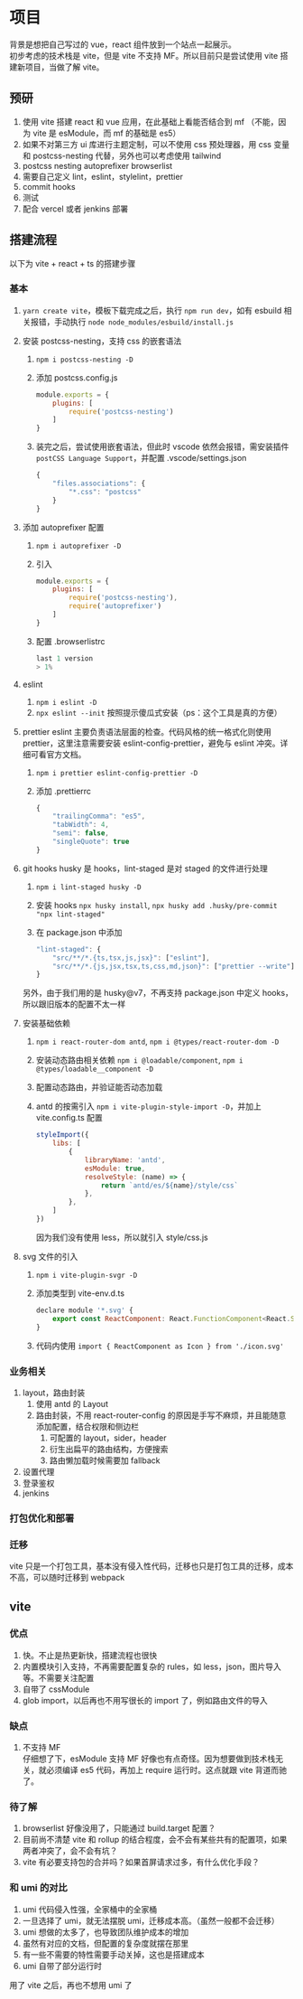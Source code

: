 # 项目

背景是想把自己写过的 vue，react 组件放到一个站点一起展示。  
初步考虑的技术栈是 vite，但是 vite 不支持 MF。所以目前只是尝试使用 vite 搭建新项目，当做了解 vite。

## 预研

1. 使用 vite 搭建 react 和 vue 应用，在此基础上看能否结合到 mf （不能，因为 vite 是 esModule，而 mf 的基础是 es5）
2. 如果不对第三方 ui 库进行主题定制，可以不使用 css 预处理器，用 css 变量和 postcss-nesting 代替，另外也可以考虑使用 tailwind
3. postcss nesting autoprefixer browserlist
4. 需要自己定义 lint，eslint，stylelint，prettier
5. commit hooks
6. 测试
7. 配合 vercel 或者 jenkins 部署

## 搭建流程

以下为 vite + react + ts 的搭建步骤

### 基本

1. `yarn create vite`，模板下载完成之后，执行 `npm run dev`，如有 esbuild 相关报错，手动执行 `node node_modules/esbuild/install.js`
2. 安装 postcss-nesting，支持 css 的嵌套语法
    1. `npm i postcss-nesting -D`
    2. 添加 postcss.config.js

        ```js
        module.exports = {
            plugins: [
                require('postcss-nesting')
            ]
        }
        ```

    3. 装完之后，尝试使用嵌套语法，但此时 vscode 依然会报错，需安装插件 `postCSS Language Support`，并配置 .vscode/settings.json

        ```js
        {
            "files.associations": {
                "*.css": "postcss"
            }
        }
        ```

3. 添加 autoprefixer 配置
    1. `npm i autoprefixer -D`
    2. 引入

        ```js
        module.exports = {
            plugins: [
                require('postcss-nesting'),
                require('autoprefixer')
            ]
        }
        ```

    3. 配置 .browserlistrc

        ```js
        last 1 version
        > 1%
        ```

4. eslint
    1. `npm i eslint -D`
    2. `npx eslint --init` 按照提示傻瓜式安装（ps：这个工具是真的方便）
5. prettier
    eslint 主要负责语法层面的检查。代码风格的统一格式化则使用 prettier，这里注意需要安装 eslint-config-prettier，避免与 eslint 冲突。详细可看官方文档。
    1. `npm i prettier eslint-config-prettier -D`
    2. 添加 .prettierrc

        ```js
        {
            "trailingComma": "es5",
            "tabWidth": 4,
            "semi": false,
            "singleQuote": true
        }
        ```

6. git hooks
    husky 是 hooks，lint-staged 是对 staged 的文件进行处理
    1. `npm i lint-staged husky -D`
    2. 安装 hooks `npx husky install`, `npx husky add .husky/pre-commit "npx lint-staged"`
    3. 在 package.json 中添加

        ```js
        "lint-staged": {
            "src/**/*.{ts,tsx,js,jsx}": ["eslint"],
            "src/**/*.{js,jsx,tsx,ts,css,md,json}": ["prettier --write"]
        }
        ```

    另外，由于我们用的是 husky@v7，不再支持 package.json 中定义 hooks，所以跟旧版本的配置不太一样
7. 安装基础依赖
    1. `npm i react-router-dom antd`, `npm i @types/react-router-dom -D`
    2. 安装动态路由相关依赖 `npm i @loadable/component`, `npm i @types/loadable__component -D`
    3. 配置动态路由，并验证能否动态加载
    4. antd 的按需引入 `npm i vite-plugin-style-import -D`，并加上 vite.config.ts 配置

        ```js
        styleImport({
            libs: [
                {
                    libraryName: 'antd',
                    esModule: true,
                    resolveStyle: (name) => {
                        return `antd/es/${name}/style/css`
                    },
                },
            ]
        })
        ```

        因为我们没有使用 less，所以就引入 style/css.js
8. svg 文件的引入
    1. `npm i vite-plugin-svgr -D`
    2. 添加类型到 vite-env.d.ts

        ```js
        declare module '*.svg' {
            export const ReactComponent: React.FunctionComponent<React.SVGAttributes<SVGElement>>
        }
        ```

    3. 代码内使用 `import { ReactComponent as Icon } from './icon.svg'`

### 业务相关

1. layout，路由封装
    1. 使用 antd 的 Layout
    2. 路由封装，不用 react-router-config 的原因是手写不麻烦，并且能随意添加配置，结合权限和侧边栏
        1. 可配置的 layout，sider，header
        2. 衍生出扁平的路由结构，方便搜索
        3. 路由懒加载时候需要加 fallback
2. 设置代理
3. 登录鉴权
4. jenkins

### 打包优化和部署

### 迁移

vite 只是一个打包工具，基本没有侵入性代码，迁移也只是打包工具的迁移，成本不高，可以随时迁移到 webpack

## vite

### 优点

1. 快。不止是热更新快，搭建流程也很快
2. 内置模块引入支持，不再需要配置复杂的 rules，如 less，json，图片导入等。不需要关注配置
3. 自带了 cssModule
4. glob import，以后再也不用写很长的 import 了，例如路由文件的导入

### 缺点

1. 不支持 MF  
    仔细想了下，esModule 支持 MF 好像也有点奇怪。因为想要做到技术栈无关，就必须编译 es5 代码，再加上 require 运行时。这点就跟 vite 背道而驰了。

### 待了解

1. browserlist 好像没用了，只能通过 build.target 配置？
2. 目前尚不清楚 vite 和 rollup 的结合程度，会不会有某些共有的配置项，如果两者冲突了，会不会有坑？
3. vite 有必要支持包的合并吗？如果首屏请求过多，有什么优化手段？

### 和 umi 的对比

1. umi 代码侵入性强，全家桶中的全家桶
2. 一旦选择了 umi，就无法摆脱 umi，迁移成本高。（虽然一般都不会迁移）
3. umi 想做的太多了，也导致团队维护成本的增加
4. 虽然有对应的文档，但配置的复杂度就摆在那里
5. 有一些不需要的特性需要手动关掉，这也是搭建成本
6. umi 自带了部分运行时

用了 vite 之后，再也不想用 umi 了
